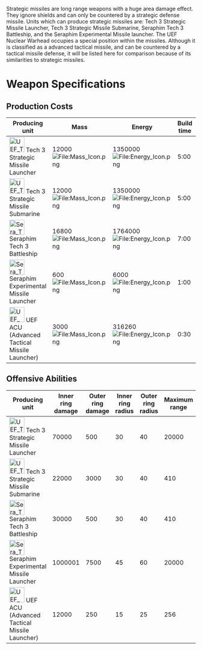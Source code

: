 Strategic missiles are long range weapons with a huge area damage
effect. They ignore shields and can only be countered by a strategic
defense missile. Units which can produce strategic missiles are: Tech 3
Strategic Missile Launcher, Tech 3 Strategic Missile Submarine, Seraphim
Tech 3 Battleship, and the Seraphim Experimental Missile launcher. The
UEF Nuclear Warhead occupies a special position within the missiles.
Although it is classified as a advanced tactical missile, and can be
countered by a tactical missile defense, it will be listed here for
comparison because of its similarities to strategic missiles.

# Weapon Specifications

## Production Costs

| Producing unit                                                                                                                             | Mass                                                                  | Energy                                                                        | Build time | Comments                   |
|--------------------------------------------------------------------------------------------------------------------------------------------|-----------------------------------------------------------------------|-------------------------------------------------------------------------------|------------|----------------------------|
| <img src="UEF_T3_Nuke.png" title="fig:UEF_T3_Nuke.png" width="40" alt="UEF_T3_Nuke.png" /> Tech 3 Strategic Missile Launcher               | 12000 ![<File:Mass_Icon.png>](Mass_Icon.png "fig:File:Mass_Icon.png") | 1350000 ![<File:Energy_Icon.png>](Energy_Icon.png "fig:File:Energy_Icon.png") | 5:00       |                            |
| <img src="UEF_T3_Nuke_Sub.png" title="fig:UEF_T3_Nuke_Sub.png" width="40" alt="UEF_T3_Nuke_Sub.png" /> Tech 3 Strategic Missile Submarine  | 12000 ![<File:Mass_Icon.png>](Mass_Icon.png "fig:File:Mass_Icon.png") | 1350000 ![<File:Energy_Icon.png>](Energy_Icon.png "fig:File:Energy_Icon.png") | 5:00       |                            |
| <img src="Sera_T3_Battleship.png" title="fig:Sera_T3_Battleship.png" width="40" alt="Sera_T3_Battleship.png" /> Seraphim Tech 3 Battleship | 16800 ![<File:Mass_Icon.png>](Mass_Icon.png "fig:File:Mass_Icon.png") | 1764000 ![<File:Energy_Icon.png>](Energy_Icon.png "fig:File:Energy_Icon.png") | 7:00       |                            |
| <img src="Sera_T4_Nuke.png" title="fig:Sera_T4_Nuke.png" width="40" alt="Sera_T4_Nuke.png" /> Seraphim Experimental Missile Launcher       | 600 ![<File:Mass_Icon.png>](Mass_Icon.png "fig:File:Mass_Icon.png")   | 6000 ![<File:Energy_Icon.png>](Energy_Icon.png "fig:File:Energy_Icon.png")    | 1:00       |                            |
| <img src="UEF_ACU.png" title="fig:UEF_ACU.png" width="40" alt="UEF_ACU.png" /> UEF ACU (Advanced Tactical Missile Launcher)                | 3000 ![<File:Mass_Icon.png>](Mass_Icon.png "fig:File:Mass_Icon.png")  | 316260 ![<File:Energy_Icon.png>](Energy_Icon.png "fig:File:Energy_Icon.png")  | 0:30       | Build time with T3 Upgrade |

## Offensive Abilities

| Producing unit                                                                                                                             | Inner ring damage | Outer ring damage | Inner ring radius | Outer ring radius | Maximum range | Minimum range | Counter Weapon               | Comments                 |
|--------------------------------------------------------------------------------------------------------------------------------------------|-------------------|-------------------|-------------------|-------------------|---------------|---------------|------------------------------|--------------------------|
| <img src="UEF_T3_Nuke.png" title="fig:UEF_T3_Nuke.png" width="40" alt="UEF_T3_Nuke.png" /> Tech 3 Strategic Missile Launcher               | 70000             | 500               | 30                | 40                | 20000         | 0             | 1 strategic defense missile  | Cybran missiles have EMP |
| <img src="UEF_T3_Nuke_Sub.png" title="fig:UEF_T3_Nuke_Sub.png" width="40" alt="UEF_T3_Nuke_Sub.png" /> Tech 3 Strategic Missile Submarine  | 22000             | 3000              | 30                | 40                | 410           | 128           | 1 strategic defense missile  | Cybran missiles have EMP |
| <img src="Sera_T3_Battleship.png" title="fig:Sera_T3_Battleship.png" width="40" alt="Sera_T3_Battleship.png" /> Seraphim Tech 3 Battleship | 30000             | 500               | 30                | 40                | 410           | 128           | 1 strategic defense missile  |                          |
| <img src="Sera_T4_Nuke.png" title="fig:Sera_T4_Nuke.png" width="40" alt="Sera_T4_Nuke.png" /> Seraphim Experimental Missile Launcher       | 1000001           | 7500              | 45                | 60                | 20000         | 0             | 2 strategic defense missiles |                          |
| <img src="UEF_ACU.png" title="fig:UEF_ACU.png" width="40" alt="UEF_ACU.png" /> UEF ACU (Advanced Tactical Missile Launcher)                | 12000             | 250               | 15                | 25                | 256           | 15            | 5 TMD projectiles (Aeon: 1)  |                          |